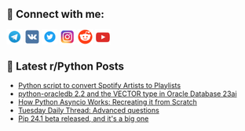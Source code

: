 ## 🔎 Connect with me:
[<img src="https://github.com/bullbesh/bullbesh/blob/main/images/Telegram.png" width="32" height="32" />](https://t.me/bullbesh)
[<img src="https://github.com/bullbesh/bullbesh/blob/main/images/VK.png" width="32" height="32" />](https://vk.com/bullbesh)
[<img src="https://github.com/bullbesh/bullbesh/blob/main/images/Twitter.png" width="32" height="32" />](https://twitter.com/bullbesh1)
[<img src="https://github.com/bullbesh/bullbesh/blob/main/images/Instagram.png" width="32" height="32" />](https://www.instagram.com/bullbesh)
[<img src="https://github.com/bullbesh/bullbesh/blob/main/images/Reddit.png" width="32" height="32" />](https://www.reddit.com/user/bullbesh)
[<img src="https://github.com/bullbesh/bullbesh/blob/main/images/YouTube.png" width="32" height="32" />](https://www.youtube.com/channel/UCtfjRs6uzgq5mfm8S06WTcg)

## 📕 Latest r/Python Posts
<!-- BLOG-POST-LIST:START -->
- [Python script to convert Spotify Artists to Playlists](https://www.reddit.com/r/Python/comments/1cm8s6f/python_script_to_convert_spotify_artists_to/)
- [python-oracledb 2.2 and the VECTOR type in Oracle Database 23ai](https://www.reddit.com/r/Python/comments/1cm3j4q/pythonoracledb_22_and_the_vector_type_in_oracle/)
- [How Python Asyncio Works: Recreating it from Scratch](https://www.reddit.com/r/Python/comments/1clz4dy/how_python_asyncio_works_recreating_it_from/)
- [Tuesday Daily Thread: Advanced questions](https://www.reddit.com/r/Python/comments/1cly3uc/tuesday_daily_thread_advanced_questions/)
- [Pip 24.1 beta released, and it&#39;s a big one](https://www.reddit.com/r/Python/comments/1clx454/pip_241_beta_released_and_its_a_big_one/)
<!-- BLOG-POST-LIST:END -->
